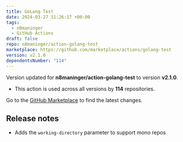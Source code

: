 ```yaml
---
title: GoLang Test
date: 2024-03-27 11:26:17 +00:00
tags:
  - n8maninger
  - GitHub Actions
draft: false
repo: n8maninger/action-golang-test
marketplace: https://github.com/marketplace/actions/golang-test
version: v2.1.0
dependentsNumber: "114"
---
```



Version updated for **n8maninger/action-golang-test** to version **v2.1.0**.
- This action is used across all versions by **114** repositories.

Go to the [GitHub Marketplace](https://github.com/marketplace/actions/golang-test) to find the latest changes.

## Release notes

- Adds the `working-directory` parameter to support mono repos
